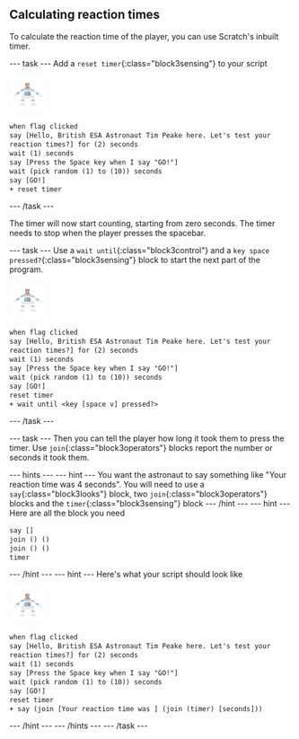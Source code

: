 ## Calculating reaction times

To calculate the reaction time of the player, you can use Scratch's inbuilt timer.

--- task ---
Add a `reset timer`{:class="block3sensing"} to your script

![astronaut sprite](images/astro-sprite.png)

```blocks3
when flag clicked
say [Hello, British ESA Astronaut Tim Peake here. Let's test your reaction times?] for (2) seconds
wait (1) seconds
say [Press the Space key when I say "GO!"]
wait (pick random (1) to (10)) seconds
say [GO!]
+ reset timer
```
--- /task ---

The timer will now start counting, starting from zero seconds.
The timer needs to stop when the player presses the spacebar.

--- task ---
Use a `wait until`{:class="block3control"} and a `key space pressed?`{:class="block3sensing"} block to start the next part of the program.

![astronaut sprite](images/astro-sprite.png)

```blocks3
when flag clicked
say [Hello, British ESA Astronaut Tim Peake here. Let's test your reaction times?] for (2) seconds
wait (1) seconds
say [Press the Space key when I say "GO!"]
wait (pick random (1) to (10)) seconds
say [GO!]
reset timer
+ wait until <key [space v] pressed?>
```
--- /task ---

--- task ---
Then you can tell the player how long it took them to press the timer. Use `join`{:class="block3operators"} blocks report the number or seconds it took them.

--- hints --- --- hint ---
You want the astronaut to say something like "Your reaction time was 4 seconds".
You will need to use a `say`{:class="block3looks"} block, two `join`{:class="block3operators"} blocks and the `timer`{:class="block3sensing"} block
--- /hint --- --- hint ---
Here are all the block you need

```blocks
say []
join () ()
join () ()
timer
```
--- /hint --- --- hint ---
Here's what your script should look like

![astronaut sprite](images/astro-sprite.png)

```blocks3
when flag clicked
say [Hello, British ESA Astronaut Tim Peake here. Let's test your reaction times?] for (2) seconds
wait (1) seconds
say [Press the Space key when I say "GO!"]
wait (pick random (1) to (10)) seconds
say [GO!]
reset timer
+ say (join [Your reaction time was ] (join (timer) [seconds]))
```
--- /hint --- --- /hints ---
--- /task ---

